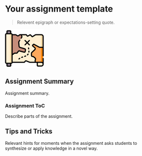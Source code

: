 # Your assignment template

> Relevent epigraph or expectations-setting quote.

![Map graphic detailing the path to an unknown X](.media/image.png)

## Assignment Summary

Assignment summary.

### Assignment ToC

Describe parts of the assignment.

## Tips and Tricks

Relevant hints for moments when the assignment asks students to synthesize
or apply knowledge in a novel way.
